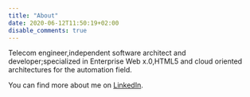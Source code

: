 ```yaml
---
title: "About"
date: 2020-06-12T11:50:19+02:00
disable_comments: true
---
```


Telecom engineer,independent software architect and developer;specialized in Enterprise Web x.0,HTML5 and cloud oriented architectures for the automation field.<!--more-->

You can find more about me on [LinkedIn](http://it.linkedin.com/in/amufatti "My LinkedIn Profile").

